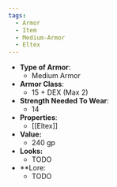 ```yaml
---
tags:
  - Armor
  - Item
  - Medium-Armor
  - Eltex
---
```

- __Type of Armor__:
	* Medium Armor
- __Armor Class__:
	* 15 + DEX (Max 2)
- __Strength Needed To Wear__:
	* 14
- __Properties__:
	* [[Eltex]]
- **Value:**
	- 240 gp
- **Looks:**
	- TODO
- **Lore:
	- TODO

